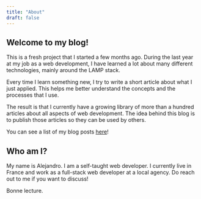 ```yaml
---
title: "About"
draft: false
---
```


## Welcome to my blog!

This is a fresh project that I started a few months ago. During the last year at my job as a web development, I have learned a lot about many different technologies, mainly around the LAMP stack.

Every time I learn something new, I try to write a short article about what I just applied. This helps me better understand the concepts and the processes that I use. 

The result is that I currently have a growing library of more than a hundred articles about all aspects of web development. The idea behind this blog is to publish those articles so they can be used by others.

You can see a list of my blog posts [here](posts)!

## Who am I?
My name is Alejandro. I am a self-taught web developer. I currently live in France and work as a full-stack web developer at a local agency. Do reach out to me if you want to discuss!

Bonne lecture.